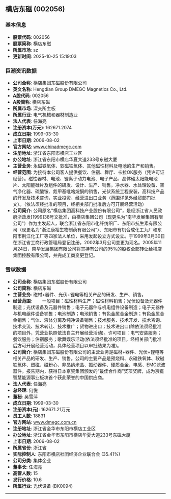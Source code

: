 ## 横店东磁 (002056)

### 基本信息

- **股票代码**: 002056
- **股票简称**: 横店东磁
- **所属市场**: sz
- **更新时间**: 2025-10-25 15:19:03

### 巨潮资讯数据

- **公司全称**: 横店集团东磁股份有限公司
- **英文名称**: Hengdian Group DMEGC Magnetics Co., Ltd.
- **A股代码**: 002056
- **A股简称**: 横店东磁
- **所属市场**: 深交所主板
- **所属行业**: 电气机械和器材制造业
- **法人代表**: 任海亮
- **注册资本(万元)**: 162671.2074
- **成立日期**: 1999-03-30
- **上市日期**: 2006-08-02
- **官方网站**: www.chinadmegc.com
- **注册地址**: 浙江省东阳市横店工业区
- **办公地址**: 浙江省东阳市横店华夏大道233号东磁大厦
- **主营业务**: 永磁铁氧体、软磁铁氧体、其他磁性材料及电池的生产和销售。
- **经营范围**: 为接待本公司客人提供餐饮、住宿、舞厅、卡拉OK服务（凭许可证经营）。磁性器材、电池、锂离子动力电池、电子产品、晶体硅太阳能电池片、太阳能硅片及组件的研发、设计、生产、销售，净水器、水处理设备、空气净化器、硫酸铵、氮甲基吡咯烷酮的销售，光伏系统工程安装，高科技产品的开发及技术咨询，实业投资，经营进出口业务（范围详见外经贸部门批文）。（依法须经批准的项目，经相关部门批准后方可开展经营活动）
- **公司简介**: 公司原名"横店集团高科技产业股份有限公司"，是经浙江省人民政府浙政发[1999]38号文批准，由横店集团公司（现更名为"南华发展集团有限公司"）作为主发起人，联合浙江省东阳市化纤纺织厂、东阳市抗生素有限公司（现更名为"浙江康裕生物制药有限公司"）、东阳市有机合成化工九厂和东阳市荆江化工厂等四家法人单位，采用发起设立方式设立。于1999年3月30日在浙江省工商行政管理局登记注册，2002年3月公司变更为现名。2005年11月24日，南华发展集团有限公司将其持有公司的95%的股权全部转让给横店集团控股有限公司，并完成工商变更登记。

### 雪球数据

- **公司全称**: 横店集团东磁股份有限公司
- **公司简称**: 横店东磁
- **主营业务**: 磁材+器件、光伏+锂电等相关产品的研发、生产、销售。
- **经营范围**: 　　一般项目：磁性材料生产；磁性材料销售；光伏设备及元器件制造；光伏设备及元器件销售；电子元器件与机电组件设备制造；电子元器件与机电组件设备销售；电池制造；电池销售；有色金属合金制造；有色金属合金销售；气体、液体分离及纯净设备销售；技术服务、技术开发、技术咨询、技术交流、技术转让、技术推广；货物进出口；技术进出口(除依法须经批准的项目外，凭营业执照依法自主开展经营活动)。许可项目：电气安装服务；餐饮服务；住宿服务；歌舞娱乐活动(依法须经批准的项目，经相关部门批准后方可开展经营活动，具体经营项目以审批结果为准)。
- **公司简介**: 横店集团东磁股份有限公司的主营业务是磁材+器件、光伏+锂电等相关产品的研发、生产、销售。公司的主要产品是预烧料、永磁铁氧体、软磁铁氧体、塑磁、磁粉心、非晶纳米晶、振动器件、硬质合金、电感、EMC滤波器件。报告期内，获得日本京瓷集团颁发的“最佳合作商”奖项奖牌，成为京瓷智慧能源事业板块首个获此荣誉的中国供应商。
- **法人代表**: 任海亮
- **总经理**: 何悦
- **董秘**: 吴雪萍
- **成立日期**: 1999-03-30
- **注册资本(元)**: 162671.21万元
- **员工人数**: 18831
- **官方网站**: www.dmegc.com.cn
- **注册地址**: 浙江省金华市东阳市横店工业区
- **办公地址**: 浙江省金华市东阳市横店华夏大道233号东磁大厦
- **上市日期**: 2006-08-02
- **所属省份**: 浙江省
- **实际控制人**: 东阳市横店社团经济企业联合会 (35.41%)
- **公司分类**: 集体企业
- **董事长**: 任海亮
- **高管人数**: 15
- **发行价格**: 10.6
- **所属行业**: 光伏设备 (BK0094)

---